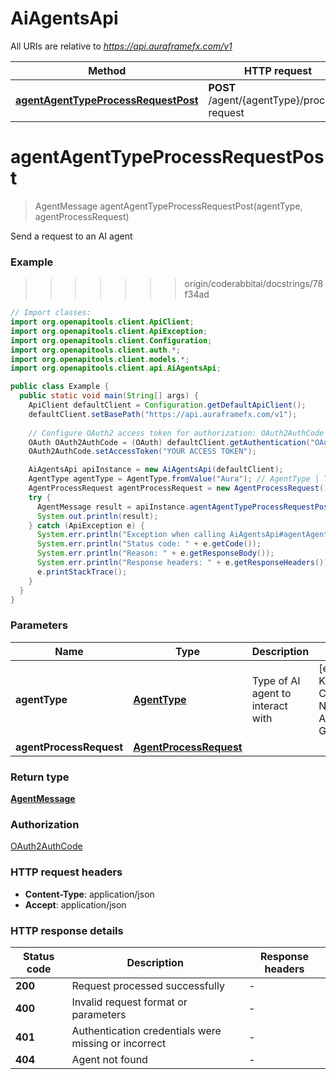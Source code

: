 # AiAgentsApi

All URIs are relative to *https://api.auraframefx.com/v1*

| Method | HTTP request | Description |
|------------- | ------------- | -------------|
| [**agentAgentTypeProcessRequestPost**](AiAgentsApi.md#agentAgentTypeProcessRequestPost) | **POST** /agent/{agentType}/process-request | Send a request to an AI agent |


<a id="agentAgentTypeProcessRequestPost"></a>
# **agentAgentTypeProcessRequestPost**
> AgentMessage agentAgentTypeProcessRequestPost(agentType, agentProcessRequest)

Send a request to an AI agent

### Example
>>>>>>> origin/coderabbitai/docstrings/78f34ad
```java
// Import classes:
import org.openapitools.client.ApiClient;
import org.openapitools.client.ApiException;
import org.openapitools.client.Configuration;
import org.openapitools.client.auth.*;
import org.openapitools.client.models.*;
import org.openapitools.client.api.AiAgentsApi;

public class Example {
  public static void main(String[] args) {
    ApiClient defaultClient = Configuration.getDefaultApiClient();
    defaultClient.setBasePath("https://api.auraframefx.com/v1");
    
    // Configure OAuth2 access token for authorization: OAuth2AuthCode
    OAuth OAuth2AuthCode = (OAuth) defaultClient.getAuthentication("OAuth2AuthCode");
    OAuth2AuthCode.setAccessToken("YOUR ACCESS TOKEN");

    AiAgentsApi apiInstance = new AiAgentsApi(defaultClient);
    AgentType agentType = AgentType.fromValue("Aura"); // AgentType | Type of AI agent to interact with
    AgentProcessRequest agentProcessRequest = new AgentProcessRequest(); // AgentProcessRequest | 
    try {
      AgentMessage result = apiInstance.agentAgentTypeProcessRequestPost(agentType, agentProcessRequest);
      System.out.println(result);
    } catch (ApiException e) {
      System.err.println("Exception when calling AiAgentsApi#agentAgentTypeProcessRequestPost");
      System.err.println("Status code: " + e.getCode());
      System.err.println("Reason: " + e.getResponseBody());
      System.err.println("Response headers: " + e.getResponseHeaders());
      e.printStackTrace();
    }
  }
}
```

### Parameters

| Name | Type | Description  | Notes |
|------------- | ------------- | ------------- | -------------|
| **agentType** | [**AgentType**](.md)| Type of AI agent to interact with | [enum: Aura, Kai, Genesis, Cascade, NeuralWhisper, AuraShield, GenKitMaster] |
| **agentProcessRequest** | [**AgentProcessRequest**](AgentProcessRequest.md)|  | |

### Return type

[**AgentMessage**](AgentMessage.md)

### Authorization

[OAuth2AuthCode](../README.md#OAuth2AuthCode)

### HTTP request headers

 - **Content-Type**: application/json
 - **Accept**: application/json

### HTTP response details
| Status code | Description | Response headers |
|-------------|-------------|------------------|
| **200** | Request processed successfully |  -  |
| **400** | Invalid request format or parameters |  -  |
| **401** | Authentication credentials were missing or incorrect |  -  |
| **404** | Agent not found |  -  |

